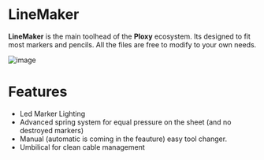 # LineMaker
**LineMaker** is the main toolhead of the **Ploxy** ecosystem. Its designed to fit most markers and pencils. All the files are free to modify to your own needs.


![image](https://github.com/DanniDesign/Ploxy/blob/main/images/toolhead.png)

# Features

- Led Marker Lighting
- Advanced spring system for equal pressure on the sheet (and no destroyed markers)
- Manual (automatic is coming in the feauture) easy tool changer.
- Umbilical for clean cable management